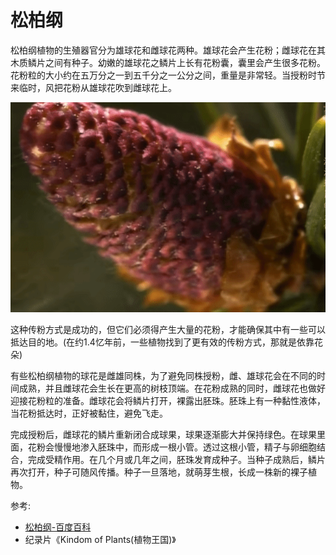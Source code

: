 # 松柏纲

松柏纲植物的生殖器官分为雄球花和雌球花两种。雄球花会产生花粉；雌球花在其木质鳞片之间有种子。幼嫩的雄球花之鳞片上长有花粉囊，囊里会产生很多花粉。花粉粒的大小约在五万分之一到五千分之一公分之间，重量是非常轻。当授粉时节来临时，风把花粉从雄球花吹到雌球花上。

![](01.gif)

这种传粉方式是成功的，但它们必须得产生大量的花粉，才能确保其中有一些可以抵达目的地。(在约1.4忆年前，一些植物找到了更有效的传粉方式，那就是依靠花朵)

有些松柏纲植物的球花是雌雄同株，为了避免同株授粉，雌、雄球花会在不同的时间成熟，并且雌球花会生长在更高的树枝顶端。在花粉成熟的同时，雌球花也做好迎接花粉粒的准备。雌球花会将鳞片打开，裸露出胚珠。胚珠上有一种黏性液体，当花粉抵达时，正好被黏住，避免飞走。

完成授粉后，雌球花的鳞片重新闭合成球果，球果逐渐膨大并保持绿色。在球果里面，花粉会慢慢地渗入胚珠中，而形成一根小管。透过这根小管，精子与卵细胞结合，完成受精作用。在几个月或几年之间，胚珠发育成种子。当种子成熟后，鳞片再次打开，种子可随风传播。种子一旦落地，就萌芽生根，长成一株新的裸子植物。

参考:
- [松柏纲-百度百科](https://baike.baidu.com/item/%E6%9D%BE%E6%9F%8F%E7%BA%B2/6762507?fromModule=lemma_inlink)
- 纪录片《Kindom of Plants(植物王国)》
